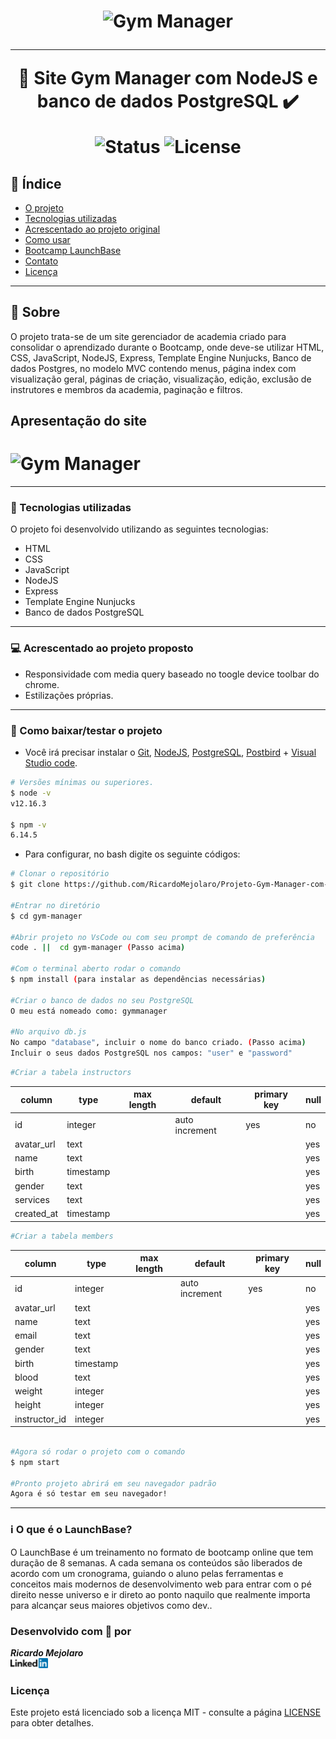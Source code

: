 <h1 align=center>
<img src="https://img.icons8.com/ios-filled/50/000000/gum-.png" alt="Gym Manager" width="150px"/>

---

🚀 Site Gym Manager com NodeJS e banco de dados PostgreSQL ✔️ <br>

<img src="https://camo.githubusercontent.com/a45bd10a7ea5a30b5665d9869b0ce1324fa90350/68747470733a2f2f696d672e736869656c64732e696f2f62616467652f7374617475732d6163746976652d737563636573732e737667" alt="Status" data-canonical-src="https://img.shields.io/badge/status-active-success.svg" style="max-width:100%;">
<img src="https://camo.githubusercontent.com/890acbdcb87868b382af9a4b1fac507b9659d9bf/68747470733a2f2f696d672e736869656c64732e696f2f62616467652f6c6963656e73652d4d49542d626c75652e737667" alt="License" data-canonical-src="https://img.shields.io/badge/license-MIT-blue.svg" style="max-width:100%;">
</h1>

## 📑️ Índice

- [O projeto](#📝️-Sobre)
- [Tecnologias utilizadas](#🚀️-Tecnologias-utilizadas)
- [Acrescentado ao projeto original](#💻️-Acrescentado-ao-projeto-proposto)
- [Como usar](#💾️-Como-baixar/testar-o-projeto)
- [Bootcamp LaunchBase](#ℹ️-O-que-é-o-LaunchBase)
- [Contato](#-Desenvolvido-com-💙️-por)
- [Licença](#-Licença)

---

## 📝️ Sobre

O projeto trata-se de um site gerenciador de academia criado para consolidar o aprendizado
durante o Bootcamp, onde deve-se utilizar HTML, CSS, JavaScript,
NodeJS, Express, Template Engine Nunjucks, Banco de dados Postgres, no modelo MVC contendo menus, página index com visualização geral, páginas de criação, visualização, edição, exclusão de instrutores e membros da academia, paginação e filtros.

## Apresentação do site

<h1>
<img src="public/assets/gym-manager-com-db.gif" alt="Gym Manager">
</h1>

---

### 🚀️ Tecnologias utilizadas

O projeto foi desenvolvido utilizando as seguintes tecnologias:

- HTML
- CSS
- JavaScript
- NodeJS
- Express
- Template Engine Nunjucks
- Banco de dados PostgreSQL

---

### 💻️ Acrescentado ao projeto proposto

- Responsividade com media query baseado no toogle device toolbar do chrome.
- Estilizações próprias.

---

### 💾️ Como baixar/testar o projeto

- Você irá precisar instalar o [Git](https://git-scm.com/), [NodeJS](https://nodejs.org/pt-br/download/), [PostgreSQL](https://www.postgresql.org/), [Postbird](https://www.electronjs.org/apps/postbird) + [Visual Studio code](https://code.visualstudio.com/).



```bash
# Versões mínimas ou superiores.
$ node -v
v12.16.3

$ npm -v
6.14.5
```

- Para configurar, no bash digite os seguinte códigos:

```bash
# Clonar o repositório
$ git clone https://github.com/RicardoMejolaro/Projeto-Gym-Manager-com-NodeJS.git

#Entrar no diretório
$ cd gym-manager

#Abrir projeto no VsCode ou com seu prompt de comando de preferência
code . ||  cd gym-manager (Passo acima) 

#Com o terminal aberto rodar o comando
$ npm install (para instalar as dependências necessárias)

#Criar o banco de dados no seu PostgreSQL
O meu está nomeado como: gymmanager

#No arquivo db.js
No campo "database", incluir o nome do banco criado. (Passo acima)
Incluir o seus dados PostgreSQL nos campos: "user" e "password"

```

```bash
#Criar a tabela instructors
```
 <table>
      <thead>
        <tr>
          <th>column</th>
          <th>type</th>
          <th>max length</th>
          <th>default</th>
          <th>primary key</th>
          <th>null</th>
        </tr>
      </thead>
      <tbody>
          <tr>
            <td>id</td>
            <td>integer</td>
            <td></td>
            <td>auto increment</td>
            <td>yes</td>
            <td>no</td>
          </tr>
          <tr>
            <td>avatar_url</td>
            <td>text</td>
            <td></td>
            <td></td>
            <td></td>
            <td>yes</td>
          </tr>
          <tr>
            <td>name</td>
            <td>text</td>
            <td></td>
            <td></td>
            <td></td>
            <td>yes</td>
          </tr>
          <tr>
            <td>birth</td>
            <td>timestamp</td>
            <td></td>
            <td></td>
            <td></td>
            <td>yes</td>
          </tr>
          <tr>
            <td>gender</td>
            <td>text</td>
            <td></td>
            <td></td>
            <td></td>
            <td>yes</td>
          </tr>
          <tr>
            <td>services</td>
            <td>text</td>
            <td></td>
            <td></td>
            <td></td>
            <td>yes</td>
          </tr>
          <tr>
            <td>created_at</td>
            <td>timestamp</td>
            <td></td>
            <td></td>
            <td></td>
            <td>yes</td>
          </tr>
      </tbody>
</table>

```bash
#Criar a tabela members
```
 <table>
      <thead>
        <tr>
          <th>column</th>
          <th>type</th>
          <th>max length</th>
          <th>default</th>
          <th>primary key</th>
          <th>null</th>
        </tr>
      </thead>
      <tbody>
          <tr>
            <td>id</td>
            <td>integer</td>
            <td></td>
            <td>auto increment</td>
            <td>yes</td>
            <td>no</td>
          </tr>
          <tr>
            <td>avatar_url</td>
            <td>text</td>
            <td></td>
            <td></td>
            <td></td>
            <td>yes</td>
          </tr>
          <tr>
            <td>name</td>
            <td>text</td>
            <td></td>
            <td></td>
            <td></td>
            <td>yes</td>
          </tr>
          <tr>
            <td>email</td>
            <td>text</td>
            <td></td>
            <td></td>
            <td></td>
            <td>yes</td>
          </tr>
            <td>gender</td>
            <td>text</td>
            <td></td>
            <td></td>
            <td></td>
            <td>yes</td>
          </tr>
          <tr>
            <td>birth</td>
            <td>timestamp</td>
            <td></td>
            <td></td>
            <td></td>
            <td>yes</td>
          </tr>
          <tr>
            <td>blood</td>
            <td>text</td>
            <td></td>
            <td></td>
            <td></td>
            <td>yes</td>
          </tr>
          <tr>
            <td>weight</td>
            <td>integer</td>
            <td></td>
            <td></td>
            <td></td>
            <td>yes</td>
          </tr>
          <tr>
            <td>height</td>
            <td>integer</td>
            <td></td>
            <td></td>
            <td></td>
            <td>yes</td>
          </tr>
          <tr>
            <td>instructor_id</td>
            <td>integer</td>
            <td></td>
            <td></td>
            <td></td>
            <td>yes</td>
          </tr>
      </tbody>
</table>

```bash

#Agora só rodar o projeto com o comando
$ npm start

#Pronto projeto abrirá em seu navegador padrão
Agora é só testar em seu navegador!

```
---

### ℹ️ O que é o LaunchBase?

O LaunchBase é um treinamento no formato de bootcamp online que tem duração de 8 semanas. A cada semana os conteúdos são liberados de acordo com um cronograma, guiando o aluno pelas ferramentas e conceitos mais modernos de desenvolvimento web para entrar com o pé direito nesse universo e ir direto ao ponto naquilo que realmente importa para alcançar seus maiores objetivos como dev..

### Desenvolvido com 💙️ por

***Ricardo Mejolaro*** 
<br/> 
<a href="https://www.linkedin.com/in/ricardo-mejolaro/">
<img src="public/assets/linkedin.png">
</a>

### Licença

Este projeto está licenciado sob a licença MIT - consulte a página [LICENSE](https://opensource.org/licenses/MIT) para obter detalhes.
